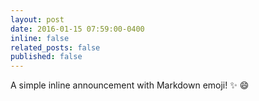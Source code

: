 ```yaml
---
layout: post
date: 2016-01-15 07:59:00-0400
inline: false
related_posts: false
published: false
---
```


A simple inline announcement with Markdown emoji! :sparkles: :smile:
